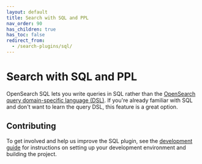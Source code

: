```yaml
---
layout: default
title: Search with SQL and PPL
nav_order: 90
has_children: true
has_toc: false
redirect_from:
  - /search-plugins/sql/
---
```


# Search with SQL and PPL

OpenSearch SQL lets you write queries in SQL rather than the [OpenSearch query domain-specific language (DSL)]({{site.url}}{{site.baseurl}}/opensearch/query-dsl/full-text). If you're already familiar with SQL and don't want to learn the query DSL, this feature is a great option.

## Contributing

To get involved and help us improve the SQL plugin, see the [development guide](https://github.com/opensearch-project/sql/blob/main/DEVELOPER_GUIDE.rst) for instructions on setting up your development environment and building the project.
